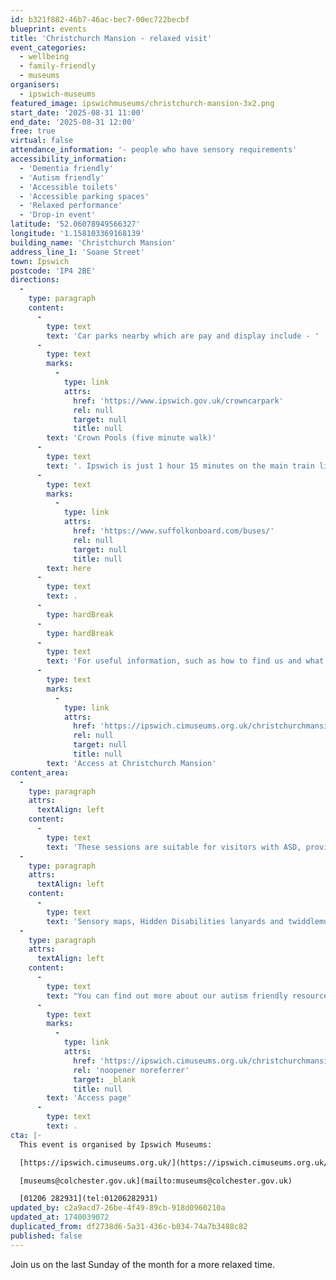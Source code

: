 ```yaml
---
id: b321f882-46b7-46ac-bec7-00ec722becbf
blueprint: events
title: 'Christchurch Mansion - relaxed visit'
event_categories:
  - wellbeing
  - family-friendly
  - museums
organisers:
  - ipswich-museums
featured_image: ipswichmuseums/christchurch-mansion-3x2.png
start_date: '2025-08-31 11:00'
end_date: '2025-08-31 12:00'
free: true
virtual: false
attendance_information: '- people who have sensory requirements'
accessibility_information:
  - 'Dementia friendly'
  - 'Autism friendly'
  - 'Accessible toilets'
  - 'Accessible parking spaces'
  - 'Relaxed performance'
  - 'Drop-in event'
latitude: '52.06078949566327'
longitude: '1.158103369168139'
building_name: 'Christchurch Mansion'
address_line_1: 'Soane Street'
town: Ipswich
postcode: 'IP4 2BE'
directions:
  -
    type: paragraph
    content:
      -
        type: text
        text: 'Car parks nearby which are pay and display include - '
      -
        type: text
        marks:
          -
            type: link
            attrs:
              href: 'https://www.ipswich.gov.uk/crowncarpark'
              rel: null
              target: null
              title: null
        text: 'Crown Pools (five minute walk)'
      -
        type: text
        text: '. Ipswich is just 1 hour 15 minutes on the main train line from London to Norwich.  Arriving at Ipswich Station the museum is approximately 20 minute walk or short bus ride to the town centre. The museum is a five minute walk from Tower Ramparts bus station in the town centre - see the latest bus timetables '
      -
        type: text
        marks:
          -
            type: link
            attrs:
              href: 'https://www.suffolkonboard.com/buses/'
              rel: null
              target: null
              title: null
        text: here
      -
        type: text
        text: .
      -
        type: hardBreak
      -
        type: hardBreak
      -
        type: text
        text: 'For useful information, such as how to find us and what facilities Christchurch Mansion has, we recommend reading our Access information: '
      -
        type: text
        marks:
          -
            type: link
            attrs:
              href: 'https://ipswich.cimuseums.org.uk/christchurchmansionaccess/'
              rel: null
              target: null
              title: null
        text: 'Access at Christchurch Mansion'
content_area:
  -
    type: paragraph
    attrs:
      textAlign: left
    content:
      -
        type: text
        text: 'These sessions are suitable for visitors with ASD, providing an opportunity for them to explore the galleries at a quieter time. We aim to minimise sensory stimulation by turning off audio and visuals and hand driers, whilst providing a sensory space in the Ceramics and Glass gallery.'
  -
    type: paragraph
    attrs:
      textAlign: left
    content:
      -
        type: text
        text: 'Sensory maps, Hidden Disabilities lanyards and twiddlemuffs are available from the Mansion welcome desk free of charge.'
  -
    type: paragraph
    attrs:
      textAlign: left
    content:
      -
        type: text
        text: "You can find out more about our autism friendly resources by visiting our\_"
      -
        type: text
        marks:
          -
            type: link
            attrs:
              href: 'https://ipswich.cimuseums.org.uk/christchurchmansionaccess/'
              rel: 'noopener noreferrer'
              target: _blank
              title: null
        text: 'Access page'
      -
        type: text
        text: .
cta: |-
  This event is organised by Ipswich Museums:

  [https://ipswich.cimuseums.org.uk/](https://ipswich.cimuseums.org.uk/) 

  [museums@colchester.gov.uk](mailto:museums@colchester.gov.uk)

  [01206 282931](tel:01206282931)
updated_by: c2a9acd7-26be-4f49-89cb-918d0960210a
updated_at: 1740039072
duplicated_from: df2738d6-5a31-436c-b034-74a7b3488c82
published: false
---
```

Join us on the last Sunday of the month for a more relaxed time.